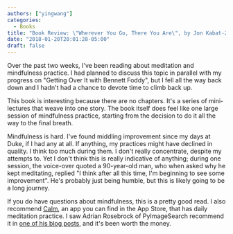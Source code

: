 ```yaml
---
authors: ["yingwang"]
categories:
  - Books
title: "Book Review: \"Wherever You Go, There You Are\", by Jon Kabat-Zinn"
date: "2018-01-20T20:01:28-05:00"
draft: false
---
```


Over the past two weeks, I've been reading about meditation and mindfulness practice. I had planned to discuss this topic in parallel with my progress on "Getting Over It with Bennett Foddy", but I fell all the way back down and I hadn't had a chance to devote time to climb back up.

This book is interesting because there are no chapters. It's a series of mini-lectures that weave into one story. The book itself does feel like one large session of mindfulness practice, starting from the decision to do it all the way to the final breath.

Mindfulness is hard. I've found middling improvement since my days at Duke, if I had any at all. If anything, my practices might have declined in quality. I think too much during them. I don't really concentrate, despite my attempts to. Yet I don't think this is really indicative of anything; during one session, the voice-over quoted a 90-year-old man, who when asked why he kept meditating, replied "I think after all this time, I'm beginning to see some improvement". He's probably just being humble, but this is likely going to be a long journey.

If you do have questions about mindfulness, this is a pretty good read. I also recommend [Calm](https://www.calm.com/), an app you can find in the App Store, that has daily meditation practice. I saw Adrian Rosebrock of PyImageSearch recommend it in [one of his blog posts](https://www.pyimagesearch.com/2017/01/30/a-day-in-the-life-of-a-adrian-rosebrock-computer-vision-researcher-developer-and-entrepreneur/), and it's been worth the money.
